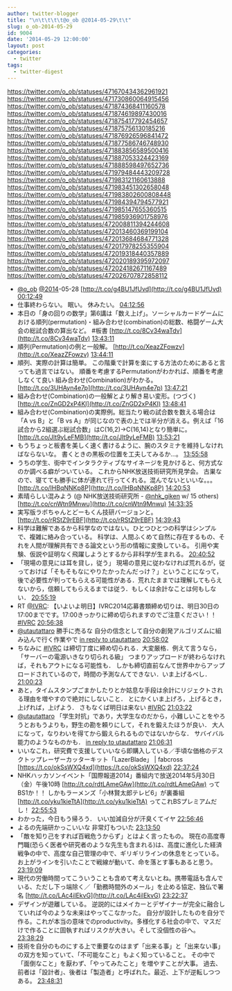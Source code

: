 ```yaml
---
author: twitter-blogger
title: "\n\t\t\t\t@o_ob @2014-05-29\t\t"
slug: o_ob-2014-05-29
id: 9004
date: '2014-05-29 12:00:00'
layout: post
categories:
  - twitter
tags:
  - twitter-digest
---
```


https://twitter.com/o_ob/statuses/471670434362961921 https://twitter.com/o_ob/statuses/471730860064915456 https://twitter.com/o_ob/statuses/471874368411160578 https://twitter.com/o_ob/statuses/471874619897430016 https://twitter.com/o_ob/statuses/471875417792454657 https://twitter.com/o_ob/statuses/471875756130185216 https://twitter.com/o_ob/statuses/471876926596841472 https://twitter.com/o_ob/statuses/471877586746748930 https://twitter.com/o_ob/statuses/471883856589500416 https://twitter.com/o_ob/statuses/471887053324423169 https://twitter.com/o_ob/statuses/471888598497652736 https://twitter.com/o_ob/statuses/471979484443209728 https://twitter.com/o_ob/statuses/471983121160613888 https://twitter.com/o_ob/statuses/471983451302658048 https://twitter.com/o_ob/statuses/471983802600808448 https://twitter.com/o_ob/statuses/471984394794577921 https://twitter.com/o_ob/statuses/471985147655360515 https://twitter.com/o_ob/statuses/471985936901758976 https://twitter.com/o_ob/statuses/472008811394244608 https://twitter.com/o_ob/statuses/472013460369199104 https://twitter.com/o_ob/statuses/472013684684771328 https://twitter.com/o_ob/statuses/472017978255355904 https://twitter.com/o_ob/statuses/472019318440357889 https://twitter.com/o_ob/statuses/472020189395972097 https://twitter.com/o_ob/statuses/472024182671167489 https://twitter.com/o_ob/statuses/472026707872858112  

*   [@o_ob](https://twitter.com/o_ob) [@2014](https://twitter.com/2014)-05-28 [http://t.co/g4BU1JfUvd](http://t.co/g4BU1JfUvd) [00:12:49](https://twitter.com/o_ob/statuses/471670434362961921)
*   仕事終わらない。 眠い。 休みたい。 [04:12:56](https://twitter.com/o_ob/statuses/471730860064915456)
*   本日の「身の回りの数学」第6講は「数え上げ」。ソーシャルカードゲームにおける順列(permutation)・組み合わせ(combination)の総数、格闘ゲーム大会の総試合数の算出など。 #板書 [http://t.co/8Cv34waTdv](http://t.co/8Cv34waTdv) [13:43:11](https://twitter.com/o_ob/statuses/471874368411160578)
*   順列(Permutation)の例と一般解。 [http://t.co/XeazZFowzv](http://t.co/XeazZFowzv) [13:44:11](https://twitter.com/o_ob/statuses/471874619897430016)
*   順列、実際の計算は簡単。 この階乗で計算を楽にする方法のためにあると言っても過言ではない。 順番を考慮するPermutationがわかれば、順番を考慮しなくて良い 組み合わせ(Combination)がわかる。 [http://t.co/3UHAyn4e7p](http://t.co/3UHAyn4e7p) [13:47:21](https://twitter.com/o_ob/statuses/471875417792454657)
*   組み合わせ(Combination)の一般解とより解き易い変形。(つづく) [http://t.co/ZnGD2xP4KI](http://t.co/ZnGD2xP4KI) [13:48:41](https://twitter.com/o_ob/statuses/471875756130185216)
*   組み合わせ(Combination)の実際例。総当たり戦の試合数を数える場合は「A vs B」と「B vs A」が同じなので表の上では半分が消える。例えば「16試合から2組選ぶ総試合数」はC(16,2)→C(16,14)となり簡単に。 [http://t.co/Jlt9yLeFMB](http://t.co/Jlt9yLeFMB) [13:53:21](https://twitter.com/o_ob/statuses/471876926596841472)
*   もうちょっと板書を美しく速く書けるように、腕のスタミナを維持しなければならないな。 書くときの黒板の位置を工夫してみるか...。 [13:55:58](https://twitter.com/o_ob/statuses/471877586746748930)
*   うちの学生、街中でインタラクティブなサイネージを見かけると、何方式なのか調べる癖がついている。 これからNHK放送技術研究所見学会。 古巣なので、寝てても勝手に体が連れて行ってくれる。混んでないといいな。。。 [http://t.co/IHBqNNKp8P](http://t.co/IHBqNNKp8P) [14:20:53](https://twitter.com/o_ob/statuses/471883856589500416)
*   素晴らしい混みよう (@ NHK放送技術研究所 - [@nhk_giken](https://twitter.com/nhk_giken) w/ 15 others) [http://t.co/cnWtn9Mnwu](http://t.co/cnWtn9Mnwu) [14:33:35](https://twitter.com/o_ob/statuses/471887053324423169)
*   実写版ラボちゃんとどーもくん技研バージョンと。 [http://t.co/rRStZ9rEBF](http://t.co/rRStZ9rEBF) [14:39:43](https://twitter.com/o_ob/statuses/471888598497652736)
*   科学は難解であるから科学なのではない。ひとつひとつの科学はシンプルで、複雑に絡み合っている。 科学は、人間ふくめて自然に存在するもの、それを人間が理解共有できる論文という形の情報に変換している。 引用や実験、仮説や証明なく飛躍しようとするから非科学が生まれる。 [20:40:52](https://twitter.com/o_ob/statuses/471979484443209728)
*   「現場の意見には耳を貸し，従う」 現場の意見に従わなければ荒れるが，従っておけば「そもそもなにやりたかったんだっけ？」ということになって，後で必要性が判ってもらえる可能性がある．荒れたままでは理解してもらえないから，信頼してもらえるまでは従う．もしくは余計なことは何もしない． [20:55:19](https://twitter.com/o_ob/statuses/471983121160613888)
*   RT [@IVRC](https://twitter.com/IVRC): 【いよいよ明日】IVRC2014応募書類締め切りは、明日30日の17:00までです。17:00きっかりに締め切られますのでご注意ください！！ [#IVRC](https://twitter.com/search?q=%23IVRC&src=hash) [20:56:38](https://twitter.com/o_ob/statuses/471983451302658048)
*   [@utautattaro](https://twitter.com/utautattaro) 勝手に売るな 自分の信念として自分の創発アルゴリズムに組み込んで行く作業やで [in reply to utautattaro](https://twitter.com/utautattaro/statuses/471300609082011648) [20:58:02](https://twitter.com/o_ob/statuses/471983802600808448)
*   ちなみに [#IVRC](https://twitter.com/search?q=%23IVRC&src=hash) は締切丁度に締め切られる．大変厳格．例えて言うなら， 「サーバーの電源いきなり切られる級」 つまりアップロードが終わらなければ，それもアウトになる可能性も． しかも締切直前なんて世界中からアップロードされているので，時間の予測なんてできない．いま上げるべし． [21:00:23](https://twitter.com/o_ob/statuses/471984394794577921)
*   あと，タイムスタンプごまかしたりとか姑息な手段は余計にリジェクトされる理由を増やすので絶対にしないこと． とにかくいま上げろ，上げるとき，上げれば，上げよう． さもなくば明日は来ない [#IVRC](https://twitter.com/search?q=%23IVRC&src=hash) [21:03:22](https://twitter.com/o_ob/statuses/471985147655360515)
*   [@utautattaro](https://twitter.com/utautattaro) 「学生対抗」であり，大学生なのだから，小難しいことをやろうとおもうよりも，野生の勘を頼りにして，それを鍛えたほうが良い． 大人になって，なりわいを得てから鍛えられるものではないからな． サバイバル能力のようなものかも． [in reply to utautattaro](https://twitter.com/utautattaro/statuses/471985041472356352) [21:06:31](https://twitter.com/o_ob/statuses/471985936901758976)
*   いいなこれ，研究費で支援していいなら即購入している／手頃な価格のデスクトップレーザーカッターキット「LazerBlade」 | fabcross [https://t.co/okSsWXQ4xd](https://t.co/okSsWXQ4xd) [22:37:24](https://twitter.com/o_ob/statuses/472008811394244608)
*   NHKハッカソンイベント「国際報道2014」番組内で放送2014年5月30日（金）午後10時 [http://t.co/rdtLAmeGAw](http://t.co/rdtLAmeGAw) ってBS1か！！ しかもラーメンズ「小林賢太郎テレビ6」が裏番組 [http://t.co/yku1kieTtA](http://t.co/yku1kieTtA) ってこれBSプレミアムだし！ [22:55:53](https://twitter.com/o_ob/statuses/472013460369199104)
*   わかった，今日もう帰ろう． いい加減自分が汗臭くてイヤ [22:56:46](https://twitter.com/o_ob/statuses/472013684684771328)
*   よるの先端研かっこいいな 非常灯もついた [23:13:50](https://twitter.com/o_ob/statuses/472017978255355904)
*   「敵を知り己をすれば百戦危うからず」とはよく言ったもの。 現在の高度専門職(恐らく医者や研究者のような先生も含まれる)は、高度に進化した経済戦争の中で、高度な自己管理の中で、ギリギリラインの休息をとっている。 お上がラインを引いたことで戦線が動いて、命を落とす事もあると思う。 [23:19:09](https://twitter.com/o_ob/statuses/472019318440357889)
*   現代の労働時間ってこういうことも含めて考えないとね。携帯電話も含んでいる、ただし下っ端除く／「勤務時間外のメール」を止める協定、独仏で署名 [http://t.co/LAc4ilEkvG](http://t.co/LAc4ilEkvG) [23:22:37](https://twitter.com/o_ob/statuses/472020189395972097)
*   デザインが遊離している。 逆説的にはメイカーとデザイナーが完全に融合していれば今のような未来はやってこなかった。 自分が設計したものを自分で作る。これが本当の意味でのproductivity。多様化する社会の中で、マスだけで作ることに固執すればリスクが大きい。そして没個性の谷へ。 [23:38:29](https://twitter.com/o_ob/statuses/472024182671167489)
*   技術を自分のものにする上で重要なのはまず「出来る事」と「出来ない事」の双方を知っていて、「不可能なこと」もよく知っていること。 その中で「面倒なこと」を厭わず、「やってみたこと」を増やすことが大事。 過去、前者は「設計者」、後者は「製造者」と呼ばれた。最近、上下が逆転しつつある。 [23:48:31](https://twitter.com/o_ob/statuses/472026707872858112)